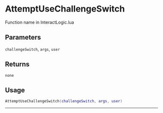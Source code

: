 # AttemptUseChallengeSwitch
Function name in InteractLogic.lua
## Parameters
`challengeSwitch`, `args`, `user`
## Returns
`none`
## Usage
```lua
AttemptUseChallengeSwitch(challengeSwitch, args, user)
```
---
